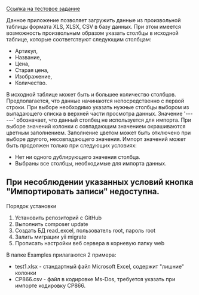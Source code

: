 [Ссылка на тестовое задание](https://github.com/bmbullet/webdev-test-tasks/blob/master/middle/web-dev-php-middle-004.md)

Данное приложение позволяет загружить данные из произвольной таблицы формата XLS, XLSX, CSV в базу данных.
При этом имеется возможность произвольным образом указать столбцы в исходной таблице, которые соответствуют
следующим столбцам:
 - Артикул,
 - Название,
 - Цена,
 - Старая цена,
 - Изображение,
 - Количество.
  
В исходной таблице может быть и большее количество столбцов.
Предполагается, что данные начинаются непосредственно с первой строки.
При выборе необходимо указать нужные столбцы выбором из выпадающего списка в верхней части просмотра данных.
Значение '------' обозначает, что данный столбец не используется для импорта.
При выборе значений колонки с совпадающим значением окрашиваются цветным заполнением. Заполнение 
цветом может быть отключено при выборе другого, несовпадающего значения. 
Импорт значений может быть продолжен только при следующих условиях:
 - Нет ни одного дублирующего значения столбца.
 - Выбраны все столбцы, необходимые для импорта данных.
 
 При несоблюдении указанных условий кнопка "Импортировать записи" недоступна.
 --------------------
 Порядок установки
 1. Установить репозиторий с GitHub
 2. Выполнить composer update
 3. Создать БД read_excel, пользователь root, пароль root
 4. Залить миграции yii migrate
 5. Прописать настройки веб сервера в корневую папку web
 
 В папке Examples прилагаются 2 примера:
 - test1.xlsx - стандартный файл Microsoft Excel, содержит "лишние" колонки
 - CP866.csv - файл в кодировке Ms-Dos, требуется указать при импорте кодировку CP866.